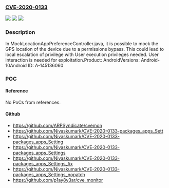### [CVE-2020-0133](https://cve.mitre.org/cgi-bin/cvename.cgi?name=CVE-2020-0133)
![](https://img.shields.io/static/v1?label=Product&message=Android&color=blue)
![](https://img.shields.io/static/v1?label=Version&message=n%2Fa&color=blue)
![](https://img.shields.io/static/v1?label=Vulnerability&message=Elevation%20of%20privilege&color=brighgreen)

### Description

In MockLocationAppPreferenceController.java, it is possible to mock the GPS location of the device due to a permissions bypass. This could lead to local escalation of privilege with User execution privileges needed. User interaction is needed for exploitation.Product: AndroidVersions: Android-10Android ID: A-145136060

### POC

#### Reference
No PoCs from references.

#### Github
- https://github.com/ARPSyndicate/cvemon
- https://github.com/Nivaskumark/CVE-2020-0133-packages_apps_Sett
- https://github.com/Nivaskumark/CVE-2020-0133-packages_apps_Setting
- https://github.com/Nivaskumark/CVE-2020-0133-packages_apps_Settings
- https://github.com/Nivaskumark/CVE-2020-0133-packages_apps_Settings_fix
- https://github.com/Nivaskumark/CVE-2020-0133-packages_apps_Settings_nopatch
- https://github.com/p1ay8y3ar/cve_monitor

